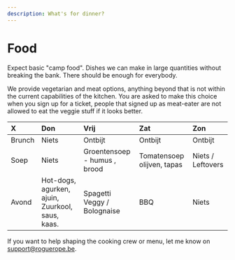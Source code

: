 ```yaml
---
description: What's for dinner?
---
```


# Food

Expect basic "camp food". Dishes we can make in large quantities without breaking the bank. There should be enough for everybody. 

We provide vegetarian and meat options, anything beyond that is not within the current capabilities of the kitchen. You are asked to make this choice when you sign up for a ticket, people that signed up as meat-eater are not allowed to eat the veggie stuff if it looks better.

| X | Don | Vrij | Zat | Zon |
| :--- | :--- | :--- | :--- | :--- |
| Brunch | Niets | Ontbijt | Ontbijt | Ontbijt |
| Soep | Niets | Groentensoep - humus , brood | Tomatensoep olijven, tapas | Niets / Leftovers |
| Avond | Hot-dogs, agurken,  ajuin, Zuurkool, saus, kaas. | Spagetti Veggy / Bolognaise | BBQ | Niets |

If you want to help shaping the cooking crew or menu, let me know on support@roguerope.be.  

